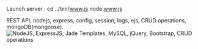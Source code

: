 Launch server : 
cd ../bin/www.js
node www.js


REST API, nodejs, express, config, session, logs, ejs, CRUD operations, mongoDB(mongoose). 
![NodeJS, ExpressJS, Jade Templates, MySQL, jQuery, Bootstrap, CRUD operations](https://github.com/DenysSidorov/NodeJS-Rest-Api-with-Mongo/raw/master/rest.jpg)
